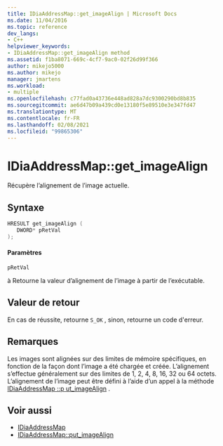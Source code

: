 ```yaml
---
title: IDiaAddressMap::get_imageAlign | Microsoft Docs
ms.date: 11/04/2016
ms.topic: reference
dev_langs:
- C++
helpviewer_keywords:
- IDiaAddressMap::get_imageAlign method
ms.assetid: f1ba8071-669c-4cf7-9ac0-02f26d99f366
author: mikejo5000
ms.author: mikejo
manager: jmartens
ms.workload:
- multiple
ms.openlocfilehash: c77fad0a43736e448ad828a7dc9300290bd8b835
ms.sourcegitcommit: ae6d47b09a439cd0e13180f5e89510e3e347fd47
ms.translationtype: MT
ms.contentlocale: fr-FR
ms.lasthandoff: 02/08/2021
ms.locfileid: "99865306"
---
```

# <a name="idiaaddressmapget_imagealign"></a>IDiaAddressMap::get_imageAlign
Récupère l’alignement de l’image actuelle.

## <a name="syntax"></a>Syntaxe

```C++
HRESULT get_imageAlign ( 
   DWORD* pRetVal
);
```

#### <a name="parameters"></a>Paramètres
 `pRetVal`

à Retourne la valeur d’alignement de l’image à partir de l’exécutable.

## <a name="return-value"></a>Valeur de retour
 En cas de réussite, retourne `S_OK` , sinon, retourne un code d'erreur.

## <a name="remarks"></a>Remarques
 Les images sont alignées sur des limites de mémoire spécifiques, en fonction de la façon dont l’image a été chargée et créée. L’alignement s’effectue généralement sur des limites de 1, 2, 4, 8, 16, 32 ou 64 octets. L’alignement de l’image peut être défini à l’aide d’un appel à la méthode [IDiaAddressMap ::p ut_imageAlign](../../debugger/debug-interface-access/idiaaddressmap-put-imagealign.md) .

## <a name="see-also"></a>Voir aussi
- [IDiaAddressMap](../../debugger/debug-interface-access/idiaaddressmap.md)
- [IDiaAddressMap::put_imageAlign](../../debugger/debug-interface-access/idiaaddressmap-put-imagealign.md)